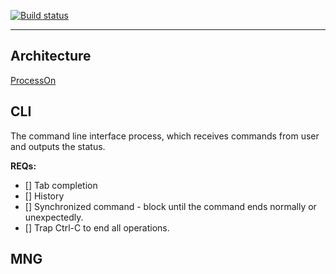 [![Build status](https://img.shields.io/badge/Build-MacOS-brightgreen)](www.baidu.com)

---

## Architecture

[ProcessOn](https://www.processon.com/diagraming/5a581bfae4b0332f15299433)

## CLI

The command line interface process, which receives commands from user and outputs the status.

**REQs:**  
- [] Tab completion
- [] History
- [] Synchronized command - block until the command ends normally or unexpectedly.
- [] Trap Ctrl-C to end all operations.

## MNG
